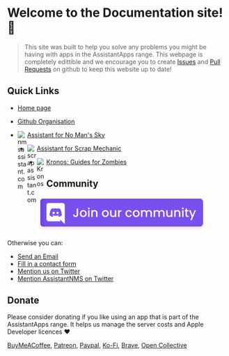 <div id="content"></div>

# Welcome to the Documentation site! 🎉

> This site was built to help you solve any problems you might be having with apps in the AssistantApps range. This webpage is completely edittible and we encourage you to create [Issues][docsIssues] and [Pull Requests][docsPullRequests] on github to keep this website up to date! 

## Quick Links

- [Home page][homePage]
- [Github Organisation][githubOrg]


- [<img align="left" alt="nmsassistant.com" width="22px" src="https://cdn.assistantapps.com/icon/assistantNMS.png" />Assistant for No Man's Sky][assistantnms]
- [<img align="left" alt="scrapassistant.com" width="22px" src="https://cdn.assistantapps.com/icon/assistantSMS.png" />Assistant for Scrap Mechanic][assistantsms]
- [<img align="left" alt="Kronos" width="22px" src="https://cdn.assistantapps.com/icon/kronos.jpg" />Kronos: Guides for Zombies][assistantKronos]


## Community

[![discord](assets/img/joinDiscord.svg)][discord]

Otherwise you can: 
- [Send an Email][email]
- [Fill in a contact form][contactForm]
- [Mention us on Twitter][twitter]
- [Mention AssistantNMS on Twitter][assistantNMSTwitter]


## Donate

Please consider donating if you like using an app that is part of the AssistantApps range. It helps us manage the server costs and Apple Developer licences :heart:

[BuyMeACoffee][buyMeACoffee], 
[Patreon][patreon], 
[Paypal][paypal], 
[Ko-Fi][kofi], 
[Brave][brave], 
[Open Collective][openCollective]


<!-- Links used in the page -->

<!-- Main -->
[homePage]: https://assistantapps.com?ref=AssistantAppsDocs
[githubOrg]: https://github.com/AssistantApps?ref=AssistantAppsDocs
[assistantKronos]: https://play.google.com/store/apps/details?id=companion.kronosflutter&ref=AssistantAppsDocs
[assistantnms]: https://nmsassistant.com?ref=AssistantAppsDocs
[assistantsms]: https://scrapassistant.com?ref=AssistantAppsDocs
[docsIssues]: https://github.com/AssistantApps/Documentation/issues?ref=AssistantAppsDocs
[docsPullRequests]: https://github.com/AssistantApps/Documentation/pulls?ref=AssistantAppsDocs

<!-- Donation links -->
[buyMeACoffee]: https://www.buymeacoffee.com/kurt?ref=AssistantAppsDocs
[patreon]: https://www.patreon.com/AssistantNMS?ref=AssistantAppsDocs
[paypal]: https://paypal.me/KurtLourens?ref=AssistantAppsDocs
[kofi]: https://ko-fi.com/AssistantNMS?ref=AssistantAppsDocs
[brave]: https://brave.com/nms136?ref=AssistantAppsDocs
[openCollective]: https://opencollective.com/assistantnms?ref=AssistantAppsDocs

<!-- Other -->
[discord]: https://assistantapps.com/discord?ref=AssistantAppsDocs
[contactForm]: https://assistantapps.com/#footer
[email]: mailto:support@assistantapps.com?ref=AssistantAppsDocs
[kurt]: https://kurtlourens.com?ref=assistantAppsDocs
[assistantNMSTwitter]: https://twitter.com/AssistantNMS?ref=AssistantAppsDocs
[twitter]: https://twitter.com/AssistantApps?ref=AssistantAppsDocs